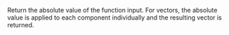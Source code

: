 Return the absolute value of the function input. For vectors, the absolute value is applied to each component individually and the resulting vector is returned.